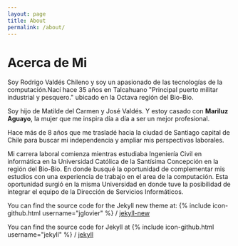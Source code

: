 ```yaml
---
layout: page
title: About
permalink: /about/
---
```


# Acerca de Mi

Soy Rodrigo Valdés Chileno y soy un apasionado de las tecnologías de la computación.Nací hace 35 años
en Talcahuano "Principal puerto militar industrial y pesquero." ubicado en la Octava región del
Bio-Bio.

Soy hijo de Matilde del Carmen y José Valdés. Y estoy casado con **Mariluz Aguayo**, la mujer que me inspira 
día a día a ser un mejor profesional.

Hace más de 8 años que me trasladé hacia la ciudad de Santiago capital de Chile para buscar mi independencia
y ampliar mis perspectivas laborales. 

Mi carrera laboral comienza mientras estudiaba Ingeniería Civil en informática en la Universidad Católica de 
la Santísima Concepción en la región del Bio-Bio. En donde busqué la oportunidad de complementar mis estudios
con una experiencia de trabajo en el area de la computación. Esta oportunidad surgió en la misma Universidad
en donde tuve la posibilidad de integrar el equipo de la Dirección de Servicios Informáticos.



You can find the source code for the Jekyll new theme at:
{% include icon-github.html username="jglovier" %} /
[jekyll-new](https://github.com/jglovier/jekyll-new)

You can find the source code for Jekyll at
{% include icon-github.html username="jekyll" %} /
[jekyll](https://github.com/jekyll/jekyll)
